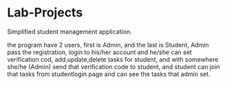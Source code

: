 # Lab-Projects


Simplified student management application.

the program have 2 users, first is  Admin, and the last is Student, Admin pass the registration, login to his/her account and he/she can set verification cod, add,update,delete tasks for student, and with somewhere she/he (Admin) send that verification code to student, and student can join that tasks from studentlogin page and can see the tasks that admin set.
